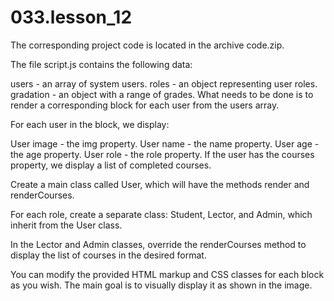 # 033.lesson_12

The corresponding project code is located in the archive code.zip.

The file script.js contains the following data:

users - an array of system users.
roles - an object representing user roles.
gradation - an object with a range of grades.
What needs to be done is to render a corresponding block for each user from the users array.

For each user in the block, we display:

User image - the img property.
User name - the name property.
User age - the age property.
User role - the role property.
If the user has the courses property, we display a list of completed courses.

Create a main class called User, which will have the methods render and renderCourses.

For each role, create a separate class: Student, Lector, and Admin, which inherit from the User class.

In the Lector and Admin classes, override the renderCourses method to display the list of courses in the desired format.

You can modify the provided HTML markup and CSS classes for each block as you wish. The main goal is to visually display it as shown in the image.
